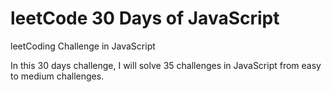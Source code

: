# leetCode 30 Days of JavaScript

leetCoding Challenge in JavaScript

In this 30 days challenge, I will solve 35 challenges in JavaScript from easy to medium challenges.
